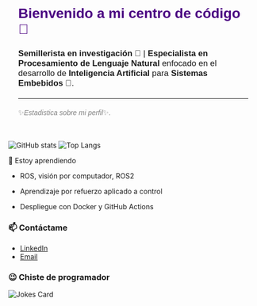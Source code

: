 <section style="font-family: Arial, sans-serif; padding: 20px; max-width: 600px; margin: auto;">
  <h1 style="font-size: 2em; color: #4B0082;"> Bienvenido a mi centro de código 👋</h1>
  <p style="font-size: 1.2em;">
    <strong>Semillerista en investigación 🧠</strong> | <strong>Especialista en Procesamiento de Lenguaje Natural</strong>
    enfocado en el desarrollo de <strong>Inteligencia Artificial</strong> para <strong>Sistemas Embebidos 🤖</strong>.
  </p>
  <hr style="margin: 20px 0;">
  <p style="font-size: 1em; color: gray;">
    ✨<em>Estadistica sobre mi perfil</em>✨.
  </p>
</section>

![GitHub stats](https://github-readme-stats.vercel.app/api?username=saballeth&show_icons=true&theme=blue-green)
![Top Langs](https://github-readme-stats.vercel.app/api/top-langs/?username=saballeth&layout=compact&theme=blue-green)

🌱 Estoy aprendiendo

  - ROS, visión por computador, ROS2

  - Aprendizaje por refuerzo aplicado a control

  - Despliegue con Docker y GitHub Actions

### 📫 Contáctame
- [LinkedIn](https://www.linkedin.com/in/camilo-saballeth-lora-21b443314/)
- [Email](saballethloracamilo@gmail.com)

### 😉 Chiste de programador
![Jokes Card](https://readme-jokes.vercel.app/api)
